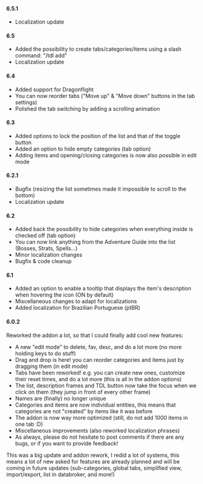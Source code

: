 #### **6.5.1**

- Localization update

#### **6.5**

- Added the possibility to create tabs/categories/items using a slash command: "/tdl add"
- Localization update

#### **6.4**

- Added support for Dragonflight
- You can now reorder tabs ("Move up" & "Move down" buttons in the tab settings)
- Polished the tab switching by adding a scrolling animation

#### **6.3**

- Added options to lock the position of the list and that of the toggle button
- Added an option to hide empty categories (tab option)
- Adding items and opening/closing categories is now also possible in edit mode

#### **6.2.1**

- Bugfix (resizing the list sometimes made it impossible to scroll to the bottom)
- Localization update

#### **6.2**

- Added back the possibility to hide categories when everything inside is checked off (tab option)
- You can now link anything from the Adventure Guide into the list (Bosses, Strats, Spells...)
- Minor localization changes
- Bugfix & code cleanup

#### **6.1**

- Added an option to enable a tooltip that displays the item's description when hovering the icon (ON by default)
- Miscellaneous changes to adapt for localizations
- Added localization for Brazilian Portuguese (ptBR)

#### **6.0.2**

Reworked the addon a lot, so that I could finally add cool new features:

- A new "edit mode" to delete, fav, desc, and do a lot more (no more holding keys to do stuff)
- Drag and drop is here! you can reorder categories and items just by dragging them (in edit mode)
- Tabs have been reworked! e.g. you can create new ones, customize their reset times, and do a lot more (this is all in the addon options)
- The list, description frames and TDL button now take the focus when we click on them (they jump in front of every other frame)
- Names are (finally) no longer unique
- Categories and items are now individual entities, this means that categories are not "created" by items like it was before
- The addon is now way more optimized (still, do not add 1000 items in one tab :D)
- Miscellaneous improvements (also reworked localization phrases)
- As always, please do not hesitate to post comments if there are any bugs, or if you want to provide feedback!

This was a big update and addon rework, I redid a lot of systems, this means a lot of new asked for features are already planned and will be coming in future updates (sub-categories, global tabs, simplified view, import/export, list in databroker, and more!)
